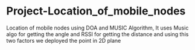 # Project-Location_of_mobile_nodes
Location of mobile nodes using DOA and MUSIC Algorithm, It uses Music algo for getting the angle and RSSI for getting the distance and using this two factors we deployed the point in 2D plane
